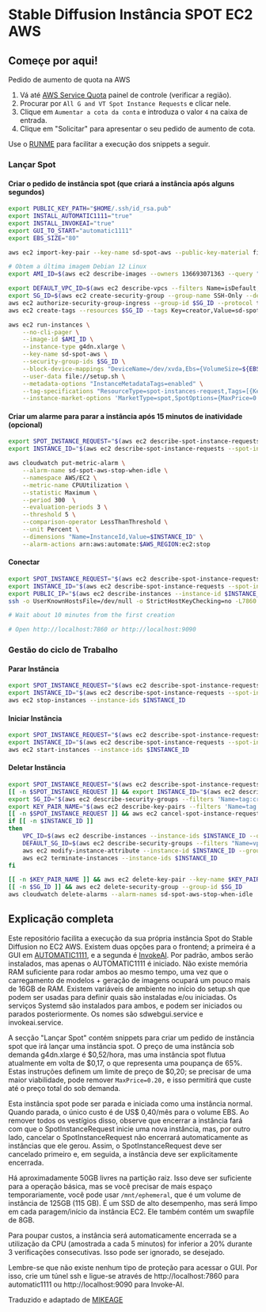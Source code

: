 # Stable Diffusion Instância SPOT EC2 AWS   

## Começe por aqui!

Pedido de aumento de quota na AWS 

1. Vá até [AWS Service Quota](https://us-east-1.console.aws.amazon.com/servicequotas/home/services/ec2/quotas) painel de controle (verificar a região).
3. Procurar por `All G and VT Spot Instance Requests` e clicar nele.
4. Clique em `Aumentar a cota da conta` e introduza o valor `4` na caixa de entrada.
5. Clique em "Solicitar" para apresentar o seu pedido de aumento de cota.


Use o [RUNME](https://github.com/stateful/runme) para facilitar a execução dos snippets a seguir.

### Lançar Spot

#### Criar o pedido de instância spot (que criará a instância após alguns segundos)

```bash {name=criar-instancia}
export PUBLIC_KEY_PATH="$HOME/.ssh/id_rsa.pub"
export INSTALL_AUTOMATIC1111="true"
export INSTALL_INVOKEAI="true"
export GUI_TO_START="automatic1111"
export EBS_SIZE="80"

aws ec2 import-key-pair --key-name sd-spot-aws --public-key-material fileb://${PUBLIC_KEY_PATH} --tag-specifications 'ResourceType=key-pair,Tags=[{Key=creator,Value=sd-spot-aws}]'

# Obtem a última imagem Debian 12 Linux
export AMI_ID=$(aws ec2 describe-images --owners 136693071363 --query "sort_by(Images, &CreationDate)[-1].ImageId" --filters "Name=name,Values=debian-12-amd64-*" | jq -r .)

export DEFAULT_VPC_ID=$(aws ec2 describe-vpcs --filters Name=isDefault,Values=true --query 'Vpcs[0].VpcId' --output text)
export SG_ID=$(aws ec2 create-security-group --group-name SSH-Only --description "Allow SSH from anywhere" --vpc-id $DEFAULT_VPC_ID --query 'GroupId' --output text)
aws ec2 authorize-security-group-ingress --group-id $SG_ID --protocol tcp --port 22 --cidr 0.0.0.0/0
aws ec2 create-tags --resources $SG_ID --tags Key=creator,Value=sd-spot-aws

aws ec2 run-instances \
    --no-cli-pager \
    --image-id $AMI_ID \
    --instance-type g4dn.xlarge \
    --key-name sd-spot-aws \
    --security-group-ids $SG_ID \
    --block-device-mappings "DeviceName=/dev/xvda,Ebs={VolumeSize=${EBS_SIZE},VolumeType=gp3}" \
    --user-data file://setup.sh \
    --metadata-options "InstanceMetadataTags=enabled" \
    --tag-specifications "ResourceType=spot-instances-request,Tags=[{Key=creator,Value=sd-spot-aws}]" "ResourceType=instance,Tags=[{Key=INSTALL_AUTOMATIC1111,Value=$INSTALL_AUTOMATIC1111},{Key=INSTALL_INVOKEAI,Value=$INSTALL_INVOKEAI},{Key=GUI_TO_START,Value=$GUI_TO_START}]" \
    --instance-market-options 'MarketType=spot,SpotOptions={MaxPrice=0.20,SpotInstanceType=persistent,InstanceInterruptionBehavior=stop}'

```

#### Criar um alarme para parar a instância após 15 minutos de inatividade (opcional)

```bash {name=criar-alarme, promptEnv=false}
export SPOT_INSTANCE_REQUEST="$(aws ec2 describe-spot-instance-requests --filters 'Name=tag:creator,Values=sd-spot-aws' 'Name=state,Values=active,open' | jq -r '.SpotInstanceRequests[].SpotInstanceRequestId')"
export INSTANCE_ID="$(aws ec2 describe-spot-instance-requests --spot-instance-request-ids $SPOT_INSTANCE_REQUEST | jq -r '.SpotInstanceRequests[].InstanceId')"

aws cloudwatch put-metric-alarm \
    --alarm-name sd-spot-aws-stop-when-idle \
    --namespace AWS/EC2 \
    --metric-name CPUUtilization \
    --statistic Maximum \
    --period 300  \
    --evaluation-periods 3 \
    --threshold 5 \
    --comparison-operator LessThanThreshold \
    --unit Percent \
    --dimensions "Name=InstanceId,Value=$INSTANCE_ID" \
    --alarm-actions arn:aws:automate:$AWS_REGION:ec2:stop
```

#### Conectar

```bash {name=conectar-via-ssh, promptEnv=false}
export SPOT_INSTANCE_REQUEST="$(aws ec2 describe-spot-instance-requests --filters 'Name=tag:creator,Values=sd-spot-aws' 'Name=state,Values=active,open' | jq -r '.SpotInstanceRequests[].SpotInstanceRequestId')"
export INSTANCE_ID="$(aws ec2 describe-spot-instance-requests --spot-instance-request-ids $SPOT_INSTANCE_REQUEST | jq -r '.SpotInstanceRequests[].InstanceId')"
export PUBLIC_IP="$(aws ec2 describe-instances --instance-id $INSTANCE_ID | jq -r '.Reservations[].Instances[].PublicIpAddress')"
ssh -o UserKnownHostsFile=/dev/null -o StrictHostKeyChecking=no -L7860:localhost:7860 -L9090:localhost:9090 admin@$PUBLIC_IP

# Wait about 10 minutes from the first creation

# Open http://localhost:7860 or http://localhost:9090
```

### Gestão do ciclo de Trabalho

#### Parar Instância

```bash {name=parar-instancia, promptEnv=false}
export SPOT_INSTANCE_REQUEST="$(aws ec2 describe-spot-instance-requests --filters 'Name=tag:creator,Values=sd-spot-aws' 'Name=state,Values=active,open' | jq -r '.SpotInstanceRequests[].SpotInstanceRequestId')"
export INSTANCE_ID="$(aws ec2 describe-spot-instance-requests --spot-instance-request-ids $SPOT_INSTANCE_REQUEST | jq -r '.SpotInstanceRequests[].InstanceId')"
aws ec2 stop-instances --instance-ids $INSTANCE_ID
```

#### Iniciar Instância

```bash {name=iniciar-instancia, promptEnv=false}
export SPOT_INSTANCE_REQUEST="$(aws ec2 describe-spot-instance-requests --filters 'Name=tag:creator,Values=sd-spot-aws' 'Name=state,Values=disabled' | jq -r '.SpotInstanceRequests[].SpotInstanceRequestId')"
export INSTANCE_ID="$(aws ec2 describe-spot-instance-requests --spot-instance-request-ids $SPOT_INSTANCE_REQUEST | jq -r '.SpotInstanceRequests[].InstanceId')"
aws ec2 start-instances --instance-ids $INSTANCE_ID
```

#### Deletar Instância

```bash {name=limpar-tudo, promptEnv=false}
export SPOT_INSTANCE_REQUEST="$(aws ec2 describe-spot-instance-requests --filters 'Name=tag:creator,Values=sd-spot-aws' 'Name=state,Values=active,open,disabled' | jq -r '.SpotInstanceRequests[].SpotInstanceRequestId')"
[[ -n $SPOT_INSTANCE_REQUEST ]] && export INSTANCE_ID="$(aws ec2 describe-spot-instance-requests --spot-instance-request-ids $SPOT_INSTANCE_REQUEST | jq -r '.SpotInstanceRequests[].InstanceId')"
export SG_ID="$(aws ec2 describe-security-groups --filters 'Name=tag:creator,Values=sd-spot-aws' --query 'SecurityGroups[*].GroupId' --output text)"
export KEY_PAIR_NAME="$(aws ec2 describe-key-pairs --filters 'Name=tag:creator,Values=sd-spot-aws' --query 'KeyPairs[0].KeyName' --output text)"
[[ -n $SPOT_INSTANCE_REQUEST ]] && aws ec2 cancel-spot-instance-requests --spot-instance-request-ids $SPOT_INSTANCE_REQUEST
if [[ -n $INSTANCE_ID ]]
then
    VPC_ID=$(aws ec2 describe-instances --instance-ids $INSTANCE_ID --query 'Reservations[0].Instances[0].VpcId' --output text)
    DEFAULT_SG_ID=$(aws ec2 describe-security-groups --filters "Name=vpc-id,Values=$VPC_ID" "Name=group-name,Values=default" --query 'SecurityGroups[0].GroupId' --output text)
    aws ec2 modify-instance-attribute --instance-id $INSTANCE_ID --groups $DEFAULT_SG_ID
    aws ec2 terminate-instances --instance-ids $INSTANCE_ID
fi

[[ -n $KEY_PAIR_NAME ]] && aws ec2 delete-key-pair --key-name $KEY_PAIR_NAME
[[ -n $SG_ID ]] && aws ec2 delete-security-group --group-id $SG_ID
aws cloudwatch delete-alarms --alarm-names sd-spot-aws-stop-when-idle
```

## Explicação completa

Este repositório facilita a execução da sua própria instância Spot do Stable Diffusion no EC2 AWS. Existem duas opções para o frontend; a primeira é a GUI em [AUTOMATIC1111](https://github.com/AUTOMATIC1111/stable-diffusion-webui), e a segunda é [InvokeAI](https://github.com/invoke-ai/InvokeAI). Por padrão, ambos serão instalados, mas apenas o AUTOMATIC1111 é iniciado. Não existe memória RAM suficiente para rodar ambos ao mesmo tempo, uma vez que o carregamento de modelos + geração de imagens ocupará um pouco mais de 16GB de RAM. Existem variáveis de ambiente no início do setup.sh que podem ser usadas para definir quais são instaladas e/ou iniciadas. Os serviços Systemd são instalados para ambos, e podem ser iniciados ou parados posteriormente. Os nomes são sdwebgui.service e invokeai.service.

A secção "Lançar Spot" contém snippets para criar um pedido de instância spot que irá lançar uma instância spot. O preço de uma instância sob demanda g4dn.xlarge é $0,52/hora, mas uma instância spot flutua atualmente em volta de $0,17, o que representa uma poupança de 65%. Estas instruções definem um limite de preço de $0,20; se precisar de uma maior viabilidade, pode remover `MaxPrice=0.20,` e isso permitirá que custe até o preço total do sob demanda.

Esta instância spot pode ser parada e iniciada como uma instância normal. Quando parada, o único custo é de US$ 0,40/mês para o volume EBS. Ao remover todos os vestígios disso, observe que encerrar a instância fará com que o SpotInstanceRequest inicie uma nova instância, mas, por outro lado, cancelar o SpotInstanceRequest não encerrará automaticamente as instâncias que ele gerou. Assim, o SpotInstanceRequest deve ser cancelado primeiro e, em seguida, a instância deve ser explicitamente encerrada.

Há aproximadamente 50GB livres na partição raiz. Isso deve ser suficiente para a operação básica, mas se você precisar de mais espaço temporariamente, você pode usar `/mnt/ephemeral`, que é um volume de instância de 125GB (115 GB). É um SSD de alto desempenho, mas será limpo em cada paragem/início da instância EC2. Ele também contém um swapfile de 8GB.

Para poupar custos, a instância será automaticamente encerrada se a utilização da CPU (amostrada a cada 5 minutos) for inferior a 20% durante 3 verificações consecutivas. Isso pode ser ignorado, se desejado.

Lembre-se que não existe nenhum tipo de proteção para acessar o GUI. Por isso, crie um túnel ssh e ligue-se através de http://localhost:7860 para automatic1111 ou http://localhost:9090 para Invoke-AI.

Traduzido e adaptado de [MIKEAGE](https://github.com/mikeage/stable-diffusion-aws)
